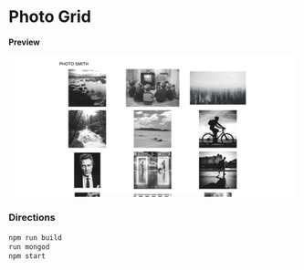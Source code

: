 # Photo Grid

**Preview** 

![alt text](public/Screenshot.png)


### Directions
```
npm run build
run mongod
npm start
```